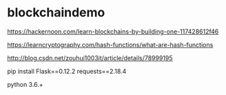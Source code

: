 # blockchaindemo
https://hackernoon.com/learn-blockchains-by-building-one-117428612f46

https://learncryptography.com/hash-functions/what-are-hash-functions

http://blog.csdn.net/zouhui1003it/article/details/78999195

pip install Flask==0.12.2 requests==2.18.4

python 3.6.+